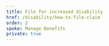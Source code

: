```yaml
---
title: File for increased disability
href: /disability/how-to-file-claim
order: 2
spoke: Manage Benefits
private: true
---
```

